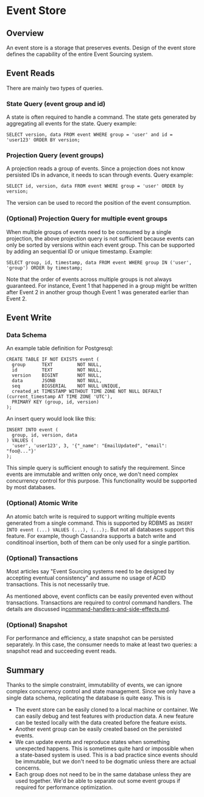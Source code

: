 # Event Store

## Overview

An event store is a storage that preserves events. Design of the event store defines the capability of the entire Event Sourcing system.

## Event Reads

There are mainly two types of queries.

### State Query (event group and id)

A state is often required to handle a command. The state gets generated by aggregating all events for the state. Query example:

`SELECT version, data FROM event WHERE group = 'user' and id = 'user123' ORDER BY version;`

### Projection Query (event groups)

A projection reads a group of events. Since a projection does not know persisted IDs in advance, it needs to scan through events. Query example:

`SELECT id, version, data FROM event WHERE group = 'user' ORDER by version;`

The version can be used to record the position of the event consumption.

### (Optional) Projection Query for multiple event groups

When multiple groups of events need to be consumed by a single projection, the above projection query is not sufficient because events can only be sorted by versions within each event group. This can be supported by adding an sequential ID or unique timestamp. Example:

`SELECT group, id, timestamp, data FROM event WHERE group IN ('user', 'group') ORDER by timestamp;`

Note that the order of events across multiple groups is not always guaranteed. For instance, Event 1 that happened in a group might be written after Event 2 in another group though Event 1 was generated earlier than Event 2.

## Event Write

### Data Schema

An example table definition for Postgresql:

```
CREATE TABLE IF NOT EXISTS event (
  group      TEXT         NOT NULL,
  id         TEXT         NOT NULL,
  version    BIGINT       NOT NULL,
  data       JSONB        NOT NULL,
  seq        BIGSERIAL    NOT NULL UNIQUE,
  created_at TIMESTAMP WITHOUT TIME ZONE NOT NULL DEFAULT (current_timestamp AT TIME ZONE 'UTC'),
  PRIMARY KEY (group, id, version)
);
```

An insert query would look like this:

```
INSERT INTO event (
  group, id, version, data
) VALUES (
  'user', 'user123', 3, '{"_name": "EmailUpdated", "email": "foo@..."}'
);
```

This simple query is sufficient enough to satisfy the requirement. Since events are immutable and written only once, we don't need complex concurrency control for this purpose. This functionality would be supported by most databases.

### (Optional) Atomic Write

An atomic batch write is required to support writing multiple events generated from a single command. This is supported by RDBMS as `INSERT INTO event (...) VALUES (...), (...);`.  But not all databases support this feature. For example, though Cassandra supports a batch write and conditinoal insertion, both of them can be only used for a single partition.

### (Optional) Transactions

Most articles say "Event Sourcing systems need to be designed by accepting eventual consistency" and assume no usage of ACID transactions. This is not necessarily true.

As mentioned above, event conflicts can be easily prevented even without transactions. Transactions are required to control command handlers. The details are discussed in[command-handlers-and-side-effects.md](command-handlers-and-side-effects.md "mention").

### (Optional) Snapshot

For performance and efficiency, a state snapshot can be persisted separately. In this case, the consumer needs to make at least two queries: a snapshot read and succeeding event reads.

## Summary

Thanks to the simple constraint, immutability of events, we can ignore complex concurrency control and state management. Since we only have a single data schema, replicating the database is quite easy. This is&#x20;

* The event store can be easily cloned to a local machine or container. We can easily debug and test features with production data. A new feature can be tested locally with the data created before the feature exists.
* Another event group can be easily created based on the persisted events.
* We can update events and reproduce states when something unexpected happens. This is sometimes quite hard or impossible when a state-based system is used. This is a bad practice since events should be immutable, but we don't need to be dogmatic unless there are actual concerns.
* Each group does not need to be in the same database unless they are used together. We'd be able to separate out some event groups if required for performance optimization.
